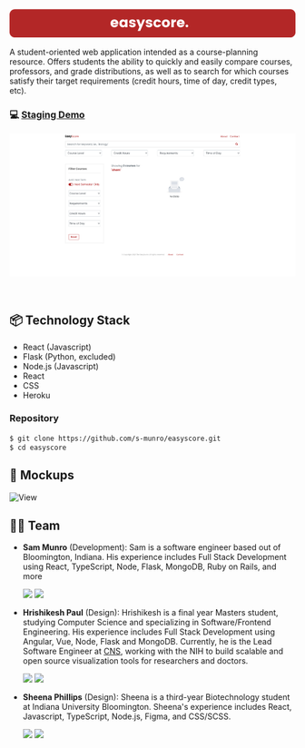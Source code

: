![banner](https://github.com/s-munro/easyscore/blob/main/the-easy-score/src/assets/easyscore.png?raw=true)

A student-oriented web application intended as a course-planning resource. Offers students the ability to quickly and easily compare courses, professors, and grade distributions, as well as to search for which courses satisfy their target requirements (credit hours, time of day, credit types, etc).

### 💻 [Staging Demo](http://the-easy-score.herokuapp.com/)

![banner](https://github.com/s-munro/easyscore/blob/main/the-easy-score/src/assets/search-page.png?raw=true)

<br>

## 📦 Technology Stack

- React (Javascript)
- Flask (Python, excluded)
- Node.js (Javascript)
- React
- CSS
- Heroku

### Repository 
```
$ git clone https://github.com/s-munro/easyscore.git
$ cd easyscore
```
## 🎨 Mockups

![View](https://drive.google.com/file/d/1KeLd_lEFZ7BI9ouB6Rfy4bFRg_SO988J/view?usp=sharing)

## 💪🏽 Team 

- **Sam Munro** (Development): Sam is a software engineer based out of Bloomington, Indiana.  His experience includes Full Stack Development using React, TypeScript, Node, Flask, MongoDB, Ruby on Rails, and more  

   [<img src="https://img.shields.io/badge/LinkedIn-0077B5?style=for-the-badge&logo=linkedin&logoColor=white" />](https://www.linkedin.com/in/sjm-munro/)
   [<img src="https://img.shields.io/badge/GitHub-100000?style=for-the-badge&logo=github&logoColor=white" />](https://github.com/s-munro)

- **Hrishikesh Paul** (Design): Hrishikesh is a final year Masters student, studying Computer Science and specializing in Software/Frontend Engineering. His experience includes Full Stack Development using Angular, Vue, Node, Flask and MongoDB. Currently, he is the Lead Software Engineer at [CNS](https://cns.iu.edu/), working with the NIH to build scalable and open source visualization tools for researchers and doctors.

   [<img src="https://img.shields.io/badge/LinkedIn-0077B5?style=for-the-badge&logo=linkedin&logoColor=white" />](https://www.linkedin.com/in/hrishikeshpaul/)
   [<img src="https://img.shields.io/badge/GitHub-100000?style=for-the-badge&logo=github&logoColor=white" />](https://github.com/hrishikeshpaul)


- **Sheena Phillips** (Design): Sheena is a third-year Biotechnology student at Indiana University Bloomington.  Sheena's experience includes React, Javascript, TypeScript, Node.js, Figma, and CSS/SCSS.
   
   [<img src="https://img.shields.io/badge/LinkedIn-0077B5?style=for-the-badge&logo=linkedin&logoColor=white" />](https://www.linkedin.com/in/sheena-phillips-a167051b6/)
   [<img src="https://img.shields.io/badge/GitHub-100000?style=for-the-badge&logo=github&logoColor=white" />](https://github.com/Shevphil)
